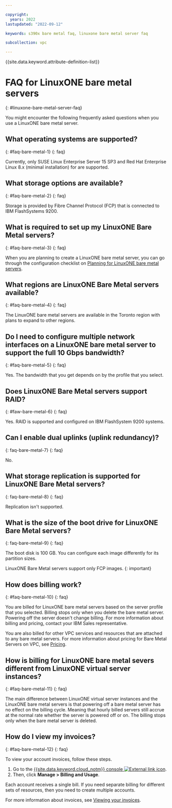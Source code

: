 ```yaml
---

copyright:
  years: 2022
lastupdated: "2022-09-12"

keywords: s390x bare metal faq, linuxone bare metal server faq

subcollection: vpc

---
```


{{site.data.keyword.attribute-definition-list}}

# FAQ for LinuxONE bare metal servers
{: #linuxone-bare-metal-server-faq}

You might encounter the following frequently asked questions when you use a LinuxONE bare metal server.

## What operating systems are supported?
{: #faq-bare-metal-1}
{: faq}

Currently, only SUSE Linux Enterprise Server 15 SP3 and Red Hat Enterprise Linux 8.x (minimal installation) for are supported.

## What storage options are available?
{: #faq-bare-metal-2}
{: faq}

Storage is provided by Fibre Channel Protocol (FCP) that is connected to IBM FlashSystems 9200.

## What is required to set up my LinuxONE Bare Metal servers? 
{: #faq-bare-metal-3}
{: faq}

When you are planning to create a LinuxONE bare metal server, you can go through the configuration checklist on [Planning for LinuxONE bare metal servers](/docs/vpc?topic=vpc-planning-for-bare-metal-servers). 

## What regions are LinuxONE Bare Metal servers available?
{: #faq-bare-metal-4}
{: faq}

The LinuxONE bare metal servers are available in the Toronto region with plans to expand to other regions. 

## Do I need to configure multiple network interfaces on a LinuxONE bare metal server to support the full 10 Gbps bandwidth?
{: #faq-bare-metal-5}
{: faq}

Yes. The bandwidth that you get depends on by the profile that you select.

## Does LinuxONE Bare Metal servers support RAID?
{: #faw-bare-metal-6}
{: faq}

Yes. RAID is supported and configured on IBM FlashSystem 9200 systems.

## Can I enable dual uplinks (uplink redundancy)?
{: faq-bare-metal-7}
{: faq}

No.

## What storage replication is supported for LinuxONE Bare Metal servers?
{: faq-bare-metal-8}
{: faq}

Replication isn't supported.

## What is the size of the boot drive for LinuxONE Bare Metal servers?
{: faq-bare-metal-9}
{: faq}

The boot disk is 100 GB. You can configure each image differently for its partition sizes.  

LinuxONE Bare Metal servers support only FCP images.
{: important}

## How does billing work?
{: #faq-bare-metal-10}
{: faq}

You are billed for LinuxONE bare metal servers based on the server profile that you selected. Billing stops only when you delete the bare metal server. Powering off the server doesn't change billing. For more information about billing and pricing, contact your IBM Sales representative.

You are also billed for other VPC services and resources that are attached to any bare metal servers. For more information about pricing for Bare Metal Servers on VPC, see [Pricing](https://www.ibm.com/cloud/vpc/pricing).

## How is billing for LinuxONE bare metal severs different from LinuxONE virtual server instances?
{: #faq-bare-metal-11}
{: faq}

The main difference between LinuxONE virtual server instances and the LinuxONE bare metal servers is that powering off a bare metal server has no effect on the billing cycle. Meaning that hourly billed servers still accrue at the normal rate whether the server is powered off or on. The billing stops only when the bare metal server is deleted.

## How do I view my invoices?
{: #faq-bare-metal-12}
{: faq}

To view your account invoices, follow these steps.

1. Go to the [{{site.data.keyword.cloud_notm}} console ![External link icon](images/launch-glyph.svg "External link icon")](https://{DomainName}).
2. Then, click **Manage > Billing and Usage**.

Each account receives a single bill. If you need separate billing for different sets of resources, then you need to create multiple accounts.

For more information about invoices, see [Viewing your invoices](/docs/billing-usage?topic=billing-usage-managing-invoices).

